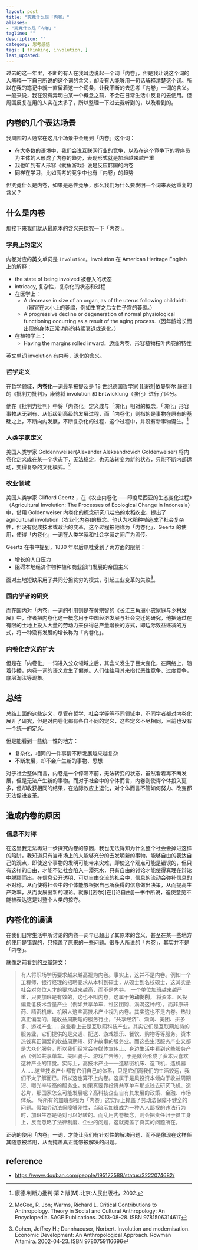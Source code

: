 ```yaml
---
layout: post
title: "究竟什么是「内卷」"
aliases: 
- "究竟什么是「内卷」"
tagline: ""
description: ""
category: 思考感悟
tags: [ thinking, involution, ]
last_updated:
---
```


过去的这一年里，不断的有人在我耳边说起一个词「内卷」，但是我让说这个词的人解释一下自己所说的这个词的含义，却没有人能够用一句话解释清楚这个词。所以在我的笔记中就一直留着这一个词条，让我不断的去思考「内卷」一词的含义。一般来说，我在没有弄明白某一个概念之前，不会在日常生活中反复的去使用。但周围反复在用的人实在太多了，所以整理一下过去我听到的，以及看到的。

## 内卷的几个表达场景
我周围的人通常在这几个场景中会用到「内卷」这个词：

- 在大多数的语境中，我们会说互联网行业的竞争，以及在这个竞争下的程序员为主体的人形成了内卷的趋势，表现形式就是加班越来越严重
- 我也听到有人形容《鱿鱼游戏》说是反应韩国的内卷
- 同样在学习，比如高考的竞争中也有「内卷」的趋势

但究竟什么是内卷，如果是恶性竞争，那么我们为什么要发明一个词来表达重复的含义？

## 什么是内卷
那接下来我们就从最原本的含义来探究一下「内卷」。

### 字典上的定义
内卷对应的英文单词是 `involution`。involution 在 American Heritage English 上的解释：

- the state of being involved 被卷入的状态
- intricacy, 复杂性，复杂化的状态和过程
- 在医学上：
    - A decrease in size of an organ, as of the uterus following childbirth.（器官在大小上的萎缩，例如生育之后女性子宫的萎缩。）
    - A progressive decline or degeneration of normal physiological functioning occurring as a result of the aging process.（因年龄增长而出现的身体正常功能的持续衰退或退化。）
- 在植物学上：
    - Having the margins rolled inward，边缘内卷，形容植物枝叶内卷的特性

英文单词 involution 有内卷，退化的含义。

### 哲学定义

在哲学领域，**内卷化**一词最早被提及是 18 世纪德国哲学家 [[康德|依曼努尔 康德]] 的《批判力批判》，康德将 involution 和 Entwicklung（演化）进行了区分。

他在《批判力批判》中将「内卷化」定义成与「演化」相对的概念，「演化」形容事物从无到有、从低级到高级的发展过程，而「内卷化」则指的是事物在原有的基础之上，不断向内发展，不断复杂化的过程，这个过程中，并没有新事物诞生。[^1]

[^1]: 康德.判断力批判·第 2 版[M].北京:人民出版社，2002.

### 人类学家定义

美国人类学家 Goldennweiser(Alexander Aleksandrovich Goldenweiser) 将内卷化定义成在某一个状态下，无法稳定，也无法转变为新的状态，只能不断内部运动，变得复杂的文化模式。[^2]

[^2]: McGee, R. Jon; Warms, Richard L. Critical Contributions to Anthropology. Theory in Social and Cultural Anthropology: An Encyclopedia. SAGE Publications. 2013-08-28. ISBN 9781506314617

### 农业领域

美国人类学家 Clifford Geertz ，在《农业内卷化——印度尼西亚的生态变化过程》（Agricultural Involution: The Processes of Ecological Change in Indonesia）中，借用 Goldenweiser 内卷化的概念研究爪哇岛的水稻农业，提出了 agricultural involution（农业化内卷)的概念。他认为水稻种植造成了社会复杂性，但没有促成技术或政治的变革，这个过程被他称为「内卷化」，Geertz 的使用，使得「内卷化」一词在人类学家和社会学家之间广为流传。

Geertz 在书中提到，1830 年以后爪哇受到了两方面的限制：

- 增长的人口压力
- 阻碍本地经济作物种植和商业部门发展的帝国主义

面对土地短缺采用了共同分担贫穷的模式，引起工业变革的失败[^3]。

[^3]: Cohen, Jeffrey H.; Dannhaeuser, Norbert. Involution and modernisation. Economic Development: An Anthropological Approach. Rowman Altamira. 2002-04-23. ISBN 9780759116696

### 国内学者的研究
而在国内对「内卷」一词的引用则是在黄宗智的《长江三角洲小农家庭与乡村发展》中，作者把内卷化这一概念用于中国经济发展与社会变迁的研究，他把通过在有限的土地上投入大量的劳动力来获得总产量增长的方式，即边际效益递减的方式，将一种没有发展的增长称为「内卷化」。

### 内卷化含义的扩大
但是在「内卷化」一词进入公众领域之后，其含义发生了巨大变化，在网络上，随着传播，内卷一词的语义发生了偏差。人们往往用其来指代恶性竞争、过度竞争，底层淘汰等现象。

## 总结
总结上面的这些定义，尽管在哲学、社会学等等不同领域中，不同学者都对内卷化展开了研究，但是对内卷化都有各自不同的定义，这些定义不尽相同，目前也没有一个统一的定义。

但是能看到一些统一性的地方：

- 复杂化，相同的一件事情不断发展越来越复杂
- 不断发展，却不会产生新的事物、思想

对于社会整体而言，内卷是一个停滞不前，无法转变的状态，虽然看着再不断发展，但是无法产生新的事物。而对于社会中的个体而言，内卷则使得个体投入更多，但却收获相同的结果，在边际效应上退化，对个体而言不管如何努力、改变都无法促进变革。


## 造成内卷的原因

### 信息不对称

在这里我无法再进一步探究内卷的原因，我也无法得知为什么整个社会会掉进这样的陷阱，我知道只有当市场上的人能够充分的去发明新的事物，能够自由的表达自己的观点，即使这个事物的发明可能带来灾难，即使这个观点可能是错误的，但只有这样的自由，才能不让社会陷入一潭死水，只有自由的讨论才能使得真理在辩论中脱颖而出。在信息公开透明、可以自由交流的社会中，信息的流动会弥补信息的不对称，从而使得社会中的个体能够根据自己所获得的信息做出决策，从而提高生产效率，从而发展出新的理论。就像[[密尔]]在[[论自由]]一书中所说，迫使意见不能被表达这是对整个人类的掠夺。


## 内卷化的误读

在我们日常生活中所讨论的内卷一词早已超出了其原本的含义，甚至在某一些地方的使用是错误的，只掩盖了原来的一些问题。很多人所说的「内卷」，其实并不是「内卷」。

就像之前看到的[豆瓣短文](https://www.douban.com/people/195172588/status/3222074682/#8626412F9Ad4hI)：

> 有人将职场学历要求越来越高视为内卷。事实上，这并不是内卷。例如一个工程师、银行经理的招聘要求从本科到硕士，从硕士到名校硕士，这其实是社会对岗位人才的要求越来越高，而不是内卷。
> 一个单位加班越来越严重，只要加班是有效的，这也不叫内卷，这属于**劳动剥削**。
> 将资本、风投偏爱低技术含量产业（例如共享单车、社区团购、滴滴这种的），而非原研药、精密机床、机器人这些高技术产业视为内卷。其实这也不是内卷。热钱真正偏爱的，是收益周期短的服务行业，“共享经济”、滴滴、美团、拼多多、游戏产业……这些看上去是互联网科技产业，其实它们是互联网加持的服务业，它们提供的是交通、配送、游戏娱乐、餐饮、购物等等服务。资本热钱真正偏爱的收益周期短、好讲故事的服务业。而这些生活服务产业又都是大众化服务，所以我们经常会在媒体宣传上、身边生活中看到这些服务产品（例如共享单车、美团骑手、游戏广告等），于是就会形成了资本只喜欢这种产业的错觉。实际上，高技术产业——造精密机床、造飞机、造机器人……这些技术产业都有它们自己的体系，只是它们离我们的生活较远，我们不太了解而已。所以这也算不上内卷。这属于是风投资本倾向于收益周期短、曝光率较高的服务业。如果真要靠投资共享单车那点钱去研究飞机、造芯片，那国家怎么可能发展呢？高科技企业自有其发展的政策、金融、市场体系。
> 将所有的加班都视为「内卷」这实际上掩盖了劳动法保障不健全的问题。假如劳动法保障够刚性，当暗示加班成为一种人人鄙视的违法行为时，加班生态是绝对可以好转的。而乱用内卷概念，则会把责任归于员工身上，反而忽略了法律制度、企业的问题，这就掩盖了真实的问题所在。

正确的使用「内卷」一词，才能让我们有针对性的解决问题，而不是像现在这样任其随意被滥用，从而掩盖真正能够被解决的问题。

## reference

- <https://www.douban.com/people/195172588/status/3222074682/>